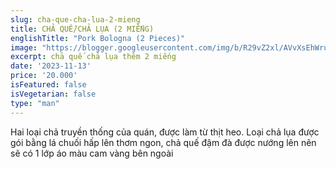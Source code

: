 ```yaml
---
slug: cha-que-cha-lua-2-mieng
title: CHẢ QUẾ/CHẢ LỤA (2 MIẾNG) 
englishTitle: "Pork Bologna (2 Pieces)"
image: "https://blogger.googleusercontent.com/img/b/R29vZ2xl/AVvXsEhWruzj_s3hRRwRyDzn5nf5H1BBJbWpAO6HEjTNuXYxcAz8eDcMrC9WpjZSyULUNsfuc5jxzNulnWuPpbmtyiCrEdKcje6wNDWAPf9eeU77VKswL0U_ImdDYXIDgz7wBEWN8GEs1DV2n0Ry_kdGb7kvVbliAg2oiVt-e9ZWN6pgRVGepQ/s1600/ChaQue,ChaLua(Dia2Mieng).jpg"
excerpt: chả quế chả lụa thêm 2 miếng
date: '2023-11-13'
price: '20.000'
isFeatured: false
isVegetarian: false
type: "man"
---
```

Hai loại chả truyền thống của quán, được làm từ thịt heo. Loại chả lụa được gói bằng lá chuối hấp lên thơm ngon, chả quế đậm đà được nướng lên nên sẽ có 1 lớp áo màu cam vàng bên ngoài


